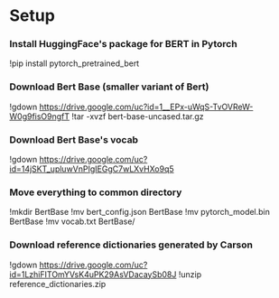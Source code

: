 # Setup
### Install HuggingFace's package for BERT in Pytorch
!pip install pytorch_pretrained_bert

### Download Bert Base (smaller variant of Bert)
!gdown https://drive.google.com/uc?id=1__EPx-uWqS-TvOVReW-W0g9fisO9ngfT
!tar -xvzf bert-base-uncased.tar.gz

### Download Bert Base's vocab
!gdown https://drive.google.com/uc?id=14jSKT_upluwVnPIgIEGgC7wLXvHXo9q5

### Move everything to common directory
!mkdir BertBase
!mv bert_config.json BertBase
!mv pytorch_model.bin BertBase
!mv vocab.txt BertBase/

### Download reference dictionaries generated by Carson
!gdown https://drive.google.com/uc?id=1LzhiFITOmYVsK4uPK29AsVDacaySb08J
!unzip reference_dictionaries.zip
